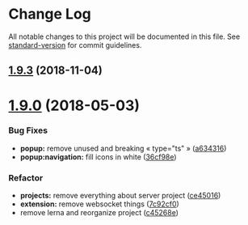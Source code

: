 # Change Log

All notable changes to this project will be documented in this file. See [standard-version](https://github.com/conventional-changelog/standard-version) for commit guidelines.

<a name="1.9.3"></a>

## [1.9.3](https://github.com/Kocal/Solary/compare/v1.9.2...v1.9.3) (2018-11-04)

<a name="1.9.0"></a>

# [1.9.0](https://github.com/Kocal/Solary/compare/v1.8.1...v1.9.0) (2018-05-03)

### Bug Fixes

- **popup:** remove unused and breaking « type="ts" » ([a634316](https://github.com/Kocal/Solary/commit/a634316))
- **popup:navigation:** fill icons in white ([36cf98e](https://github.com/Kocal/Solary/commit/36cf98e))

### Refactor

- **projects:** remove everything about server project ([ce45016](https://github.com/Kocal/solary/commit/ce45016))
- **extension:** remove websocket things ([7c92cf0](https://github.com/Kocal/solary/commit/7c92cf0))
- remove lerna and reorganize project ([c45268e](https://github.com/Kocal/solary/commit/c45268e))
